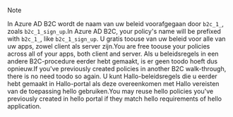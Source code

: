> [!NOTE]
> <span data-ttu-id="74a4e-101">In Azure AD B2C wordt de naam van uw beleid voorafgegaan door `b2c_1_`, zoals `b2c_1_sign_up`.</span><span class="sxs-lookup"><span data-stu-id="74a4e-101">In Azure AD B2C, your policy's name will be prefixed with `b2c_1_`, like `b2c_1_sign_up`.</span></span>  <span data-ttu-id="74a4e-102">U gratis toouse van uw beleid voor alle van uw apps, zowel client als server zijn.</span><span class="sxs-lookup"><span data-stu-id="74a4e-102">You are free toouse your policies across all of your apps, both client and server.</span></span>  <span data-ttu-id="74a4e-103">Als u beleidsregels in een andere B2C-procedure eerder hebt gemaakt, is er geen toodo hoeft dus opnieuw.</span><span class="sxs-lookup"><span data-stu-id="74a4e-103">If you've previously created policies in another B2C walk-through, there is no need toodo so again.</span></span> <span data-ttu-id="74a4e-104">U kunt Hallo-beleidsregels die u eerder hebt gemaakt in Hallo-portal als deze overeenkomen met Hallo vereisten van de toepassing hello gebruiken.</span><span class="sxs-lookup"><span data-stu-id="74a4e-104">You may reuse hello policies you've previously created in hello portal if they match hello requirements of hello application.</span></span>
> 
> 

